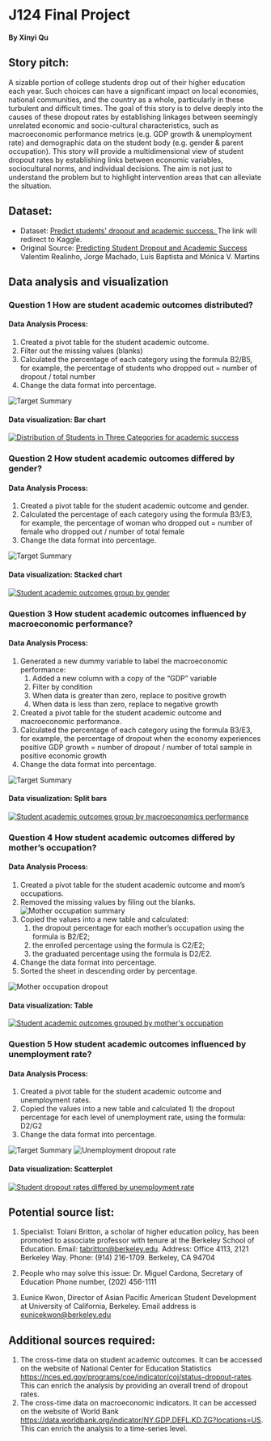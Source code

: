 # J124 Final Project
**By Xinyi Qu**


## Story pitch:
A sizable portion of college students drop out of their higher education each year. Such choices can have a significant impact on local economies, national communities, and the country as a whole, particularly in these turbulent and difficult times. The goal of this story is to delve deeply into the causes of these dropout rates by establishing linkages between seemingly unrelated economic and socio-cultural characteristics, such as macroeconomic performance metrics (e.g. GDP growth & unemployment rate) and demographic data on the student body (e.g. gender & parent occupation). This story will provide a multidimensional view of student dropout rates by establishing links between economic variables, sociocultural norms, and individual decisions. The aim is not just to understand the problem but to highlight intervention areas that can alleviate the situation.


## Dataset:
- Dataset: [Predict students' dropout and academic success. ](https://www.kaggle.com/datasets/thedevastator/higher-education-predictors-of-student-retention)The link will redirect to Kaggle. 
- Original Source: [Predicting Student Dropout and Academic Success](https://www.mdpi.com/2306-5729/7/11/146) Valentim Realinho, Jorge Machado, Luís Baptista and Mónica V. Martins


## Data analysis and visualization

### Question 1 How are student academic outcomes distributed?  

#### Data Analysis Process:
1. Created a pivot table for the student academic outcome.
2. Filter out the missing values (blanks)
3. Calculated the percentage of each category using the formula B2/B5, for example, the percentage of students who dropped out = number of dropout / total number
4. Change the data format into percentage.

![Target Summary](./Q1/Q1.1.png)
#### Data visualization: Bar chart

[![Distribution of Students in Three Categories for academic success](./Q1/Q1.2.png 'Distribution of Students in Three Categories for academic success')](https://www.datawrapper.de/_/JgfGm/)




### Question 2 How student academic outcomes differed by gender? 

#### Data Analysis Process:
1. Created a pivot table for the student academic outcome and gender.
2. Calculated the percentage of each category using the formula B3/E3, for example, the percentage of woman who dropped out = number of female who dropped out / number of total female
3. Change the data format into percentage.

![Target Summary](./Q2/Q2.1.pic.jpg)
#### Data visualization: Stacked chart
[![Student academic outcomes group by gender](./Q2/Q2.2.pic.jpg 'Student academic outcomes group by gender')](https://www.datawrapper.de/_/1ZTg5/)


### Question 3 How student academic outcomes influenced by macroeconomic performance?

#### Data Analysis Process:

1. Generated a new dummy variable to label the macroeconomic performance: 
    1. Added a new column with a copy of the “GDP” variable 
    2. Filter by condition
    3. When data is greater than zero, replace to positive growth
    4. When data is less than zero, replace to negative growth
2. Created a pivot table for the student academic outcome and macroeconomic performance.
3. Calculated the percentage of each category using the formula B3/E3, for example, the percentage of dropout when the economy experiences positive GDP growth = number of dropout / number of total sample in positive economic growth
4. Change the data format into percentage.


![Target Summary](./Q3/Q3.1.pic.jpg)
#### Data visualization: Split bars
[![Student academic outcomes group by macroeconomics performance](./Q3/Q3.2.pic.jpg 'Student academic outcomes group by macroeconomics performance')](https://www.datawrapper.de/_/8nJS9/)


### Question 4 How student academic outcomes differed by mother’s occupation?

#### Data Analysis Process:
1. Created a pivot table for the student academic outcome and mom’s occupations.
2.  Removed the missing values by filing out the blanks.  
![Mother occupation summary](./Q4/Q4.1.pic.jpg)
3. Copied the values into a new table and calculated: 
   1. the dropout percentage for each mother’s occupation using the formula is B2/E2; 
   2. the enrolled percentage using the formula is C2/E2; 
   3. the graduated percentage using the formula is D2/E2.
4. Change the data format into percentage. 
5. Sorted the sheet in descending order by percentage.



![Mother occupation dropout](./Q4/Q4.2.pic.jpg)
#### Data visualization: Table
[![Student academic outcomes grouped by mother's occupation](./Q4/Q4.3.png "Student academic outcomes grouped by mother's occupation")](https://www.datawrapper.de/_/1CdxJ/)


### Question 5 How student academic outcomes influenced by unemployment rate?

#### Data Analysis Process:
1. Created a pivot table for the student academic outcome and unemployment rates.
2. Copied the values into a new table and calculated 1) the dropout percentage for each level of unemployment rate, using the formula: D2/G2
3. Change the data format into percentage.


![Target Summary](./Q5/Q5.1.pic.jpg)
![Unemployment dropout rate](./Q5/Q5.2.pic.jpg)
#### Data visualization: Scatterplot
[![Student dropout rates differed by unemployment rate](./Q5/Q5.3.png "Student dropout rates differed by unemployment rate")](https://www.datawrapper.de/_/wOUbM/)


## Potential source list:
1. Specialist: 
Tolani Britton, a scholar of higher education policy, has been promoted to associate professor with tenure at the Berkeley School of Education. 
Email: tabritton@berkeley.edu. 
Address: Office 4113, 2121 Berkeley Way. 
Phone: (914) 216-1709. Berkeley, CA 94704

2. People who may solve this issue:
Dr. Miguel Cardona, Secretary of Education
Phone number, (202) 456-1111

3. Eunice Kwon, Director of Asian Pacific American Student Development at University of California, Berkeley. Email address is eunicekwon@berkeley.edu

## Additional sources required:
1. The cross-time data on student academic outcomes. It can be accessed on the website of National Center for Education Statistics https://nces.ed.gov/programs/coe/indicator/coj/status-dropout-rates. This can enrich the analysis by providing an overall trend of dropout rates. 
2. The cross-time data on macroeconomic indicators. It can be accessed on the website of World Bank https://data.worldbank.org/indicator/NY.GDP.DEFL.KD.ZG?locations=US. This can enrich the analysis to a time-series level.

